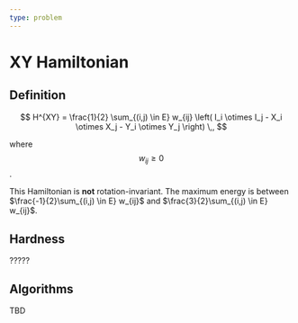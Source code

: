 ```yaml
---
type: problem
---
```


# XY Hamiltonian

## Definition


$$
H^{XY} = \frac{1}{2} \sum_{(i,j) \in E} w_{ij} \left( I_i \otimes I_j - X_i \otimes X_j - Y_i \otimes Y_j \right) \,,
$$

where $$w_{ij} \ge 0$$. 

This Hamiltonian is **not** rotation-invariant. The maximum energy is between $\frac{-1}{2}\sum_{(i,j) \in E} w_{ij}$ and $\frac{3}{2}\sum_{(i,j) \in E} w_{ij}$.

## Hardness
?????

## Algorithms

TBD
